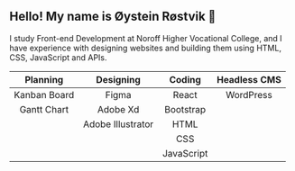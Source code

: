 <h2>
  Hello! My name is Øystein Røstvik 👋 
</h2>
<p>
  I study Front-end Development at Noroff Higher Vocational College, and I have experience with designing websites and building them using HTML, CSS, JavaScript and    APIs.
</p>
<div align="center">
  
  |    Planning     |    Designing    |     Coding      |  Headless CMS   |
  |      :---:      |      :---:      |      :---:      |      :---:      |
  |  Kanban Board   |     Figma       |      React      |    WordPress    |
  |   Gantt Chart   |    Adobe Xd     |    Bootstrap    |                 |
  |                 |Adobe Illustrator|       HTML      |                 |
  |                 |                 |       CSS       |                 |
  |                 |                 |    JavaScript   |                 |
</div>

<!--
**Tanix98/Tanix98** is a ✨ _special_ ✨ repository because its `README.md` (this file) appears on your GitHub profile.

Here are some ideas to get you started:

- 🔭 I’m currently working on ...
- 🌱 I’m currently learning ...
- 👯 I’m looking to collaborate on ...
- 🤔 I’m looking for help with ...
- 💬 Ask me about ...
- 📫 How to reach me: ...
- 😄 Pronouns: ...
- ⚡ Fun fact: ...
-->
